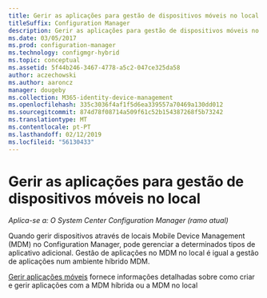 ```yaml
---
title: Gerir as aplicações para gestão de dispositivos móveis no local
titleSuffix: Configuration Manager
description: Gerir as aplicações para gestão de dispositivos móveis no local.
ms.date: 03/05/2017
ms.prod: configuration-manager
ms.technology: configmgr-hybrid
ms.topic: conceptual
ms.assetid: 5f44b246-3467-4778-a5c2-047ce325da58
author: aczechowski
ms.author: aaroncz
manager: dougeby
ms.collection: M365-identity-device-management
ms.openlocfilehash: 335c3036f4af1f5d6ea339557a70469a130dd012
ms.sourcegitcommit: 874d78f08714a509f61c52b154387268f5b73242
ms.translationtype: MT
ms.contentlocale: pt-PT
ms.lasthandoff: 02/12/2019
ms.locfileid: "56130433"
---
```

# <a name="manage-applications-for-on-premises-mobile-device-management"></a>Gerir as aplicações para gestão de dispositivos móveis no local

*Aplica-se a: O System Center Configuration Manager (ramo atual)*

Quando gerir dispositivos através de locais Mobile Device Management (MDM) no Configuration Manager, pode gerenciar a determinados tipos de aplicativo adicional. Gestão de aplicações no MDM no local é igual a gestão de aplicações num ambiente híbrido MDM.

[Gerir aplicações móveis](management-tasks-applications.md) fornece informações detalhadas sobre como criar e gerir aplicações com a MDM híbrida ou a MDM no local
